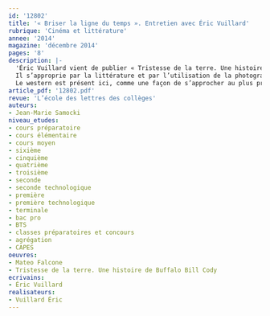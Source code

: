```yaml
---
id: '12802'
title: '« Briser la ligne du temps ». Entretien avec Éric Vuillard'
rubrique: 'Cinéma et littérature'
annee: '2014'
magazine: 'décembre 2014'
pages: '8'
description: |-
  'Éric Vuillard vient de publier « Tristesse de la terre. Une histoire de Buffalo Bill Cody ». Ce récit s’éloigne des lieux que la littérature française a l’habitude d’emprunter en se tournant vers l’Amérique, celle des Indiens, du spectacle, celle qui réécrit sa légende et qui s’efforce de la rendre matérielle.
  Il s’approprie par la littérature et par l’utilisation de la photographie ce qui était venu jusqu’à nous le plus souvent par les moyens du cinéma. Son film, « Mateo Falcone », vient d’être distribué. Bien qu’il puisse se présenter comme une adaptation, il s’agit avant tout d’une expérience singulière de spectateur, où se retrouvent la violence et la contemplation.
  Le western est présent ici, comme une façon de s’approcher au plus près de ce récit aux allures de mythe, et d’un regard d’enfant. Ces questions d’image, d’enfance et de création sont au cœur de cet entretien...'
article_pdf: '12802.pdf'
revue: 'L’école des lettres des collèges'
auteurs:
- Jean-Marie Samocki
niveau_etudes:
- cours préparatoire
- cours élémentaire
- cours moyen
- sixième
- cinquième
- quatrième
- troisième
- seconde
- seconde technologique
- première
- première technologique
- terminale
- bac pro
- BTS
- classes préparatoires et concours
- agrégation
- CAPES
oeuvres:
- Mateo Falcone
- Tristesse de la terre. Une histoire de Buffalo Bill Cody
ecrivains:
- Éric Vuillard
realisateurs:
- Vuillard Éric
---
```

